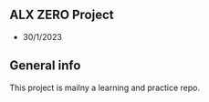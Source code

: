 ## ALX ZERO Project
* 30/1/2023

## General info
This project is mailny a learning and practice repo.
